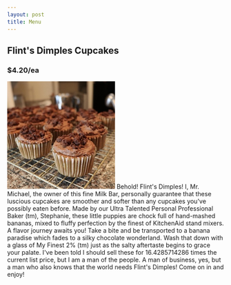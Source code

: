 ```yaml
---
layout: post
title: Menu
---
```


## Flint's Dimples Cupcakes
### $4.20/ea

[![Flint's Dimples Photo](/assets/images/menu/flints-dimples-preview.jpg)](/assets/menu/flints-dimples.jpg) Behold! Flint's Dimples! I, Mr. Michael, the owner of this fine Milk Bar, personally guarantee that these luscious cupcakes are smoother and softer than any cupcakes you've possibly eaten before. Made by our Ultra Talented Personal Professional Baker (tm), Stephanie, these little puppies are chock full of hand-mashed bananas, mixed to fluffy perfection by the finest of KitchenAid stand mixers. A flavor journey awaits you! Take a bite and be transported to a banana paradise which fades to a silky chocolate wonderland. Wash that down with a glass of My Finest 2% (tm) just as the salty aftertaste begins to grace your palate. I've been told I should sell these for 16.4285714286 times the current list price, but I am a man of the people. A man of business, yes, but a man who also knows that the world needs Flint's Dimples! Come on in and enjoy!
